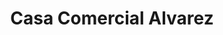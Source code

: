 ---
title: "Casa Comercial Alvarez"
url: /san-pedro-la-laguna/casa-comercial-alvarez/
shop: Elektronik
---